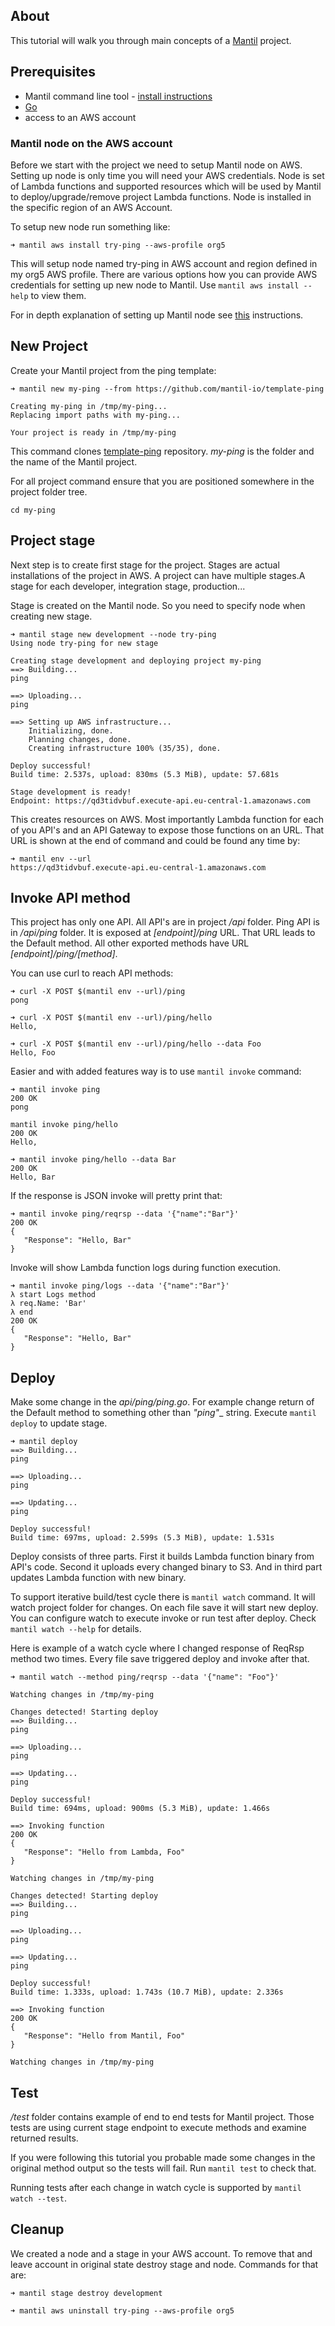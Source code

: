 ## About

This tutorial will walk you through main concepts of a [Mantil](www.mantil.com) project.

## Prerequisites

 * Mantil command line tool - [install instructions](https://github.com/mantil-io/mantil-docs#installation)
 * [Go](https://golang.org) 
 * access to an AWS account
 
### Mantil node on the AWS account

Before we start with the project we need to setup Mantil node on AWS. Setting up
node is only time you will need your AWS credentials. Node is set of Lambda
functions and supported resources which will be used by Mantil to
deploy/upgrade/remove project Lambda functions. Node is installed in the
specific region of an AWS Account.

To setup new node run something like:

``` 
➜ mantil aws install try-ping --aws-profile org5
```

This will setup node named try-ping in AWS account and region defined in my
org5 AWS profile. There are various options how you can provide AWS credentials
for setting up new node to Mantil. Use `mantil aws install --help` to view them.

For in depth explanation of setting up Mantil node see [this](todo) instructions.

## New Project

Create your Mantil project from the ping template:

``` 
➜ mantil new my-ping --from https://github.com/mantil-io/template-ping

Creating my-ping in /tmp/my-ping...
Replacing import paths with my-ping...

Your project is ready in /tmp/my-ping
```

This command clones [template-ping](https://github.com/mantil-io/template-ping)
repository. _my-ping_ is the folder and the name of the Mantil project.

For all project command ensure that you are positioned somewhere in the project
folder tree.

``` 
cd my-ping
```

## Project stage

Next step is to create first stage for the project. Stages are actual
installations of the project in AWS. A project can have multiple stages.A stage
for each developer, integration stage, production...

Stage is created on the Mantil node. So you need to specify node when creating
new stage.

```
➜ mantil stage new development --node try-ping
Using node try-ping for new stage

Creating stage development and deploying project my-ping
==> Building...
ping

==> Uploading...
ping

==> Setting up AWS infrastructure...
	Initializing, done.
	Planning changes, done.
	Creating infrastructure 100% (35/35), done.

Deploy successful!
Build time: 2.537s, upload: 830ms (5.3 MiB), update: 57.681s

Stage development is ready!
Endpoint: https://qd3tidvbuf.execute-api.eu-central-1.amazonaws.com
```

This creates resources on AWS. Most importantly Lambda function for each of you
API's and an API Gateway to expose those functions on an URL. That URL is shown
at the end of command and could be found any time by:

``` 
➜ mantil env --url
https://qd3tidvbuf.execute-api.eu-central-1.amazonaws.com
```

## Invoke API method

This project has only one API. All API's are in project _/api_ folder. Ping API is
in _/api/ping_ folder. It is exposed at _[endpoint]/ping_ URL. That URL leads to the
Default method. All other exported methods have URL _[endpoint]/ping/[method]_.

You can use curl to reach API methods:

``` 
➜ curl -X POST $(mantil env --url)/ping
pong

➜ curl -X POST $(mantil env --url)/ping/hello
Hello, 

➜ curl -X POST $(mantil env --url)/ping/hello --data Foo
Hello, Foo
```

Easier and with added features way is to use `mantil invoke` command:

``` 
➜ mantil invoke ping
200 OK
pong

mantil invoke ping/hello
200 OK
Hello,

➜ mantil invoke ping/hello --data Bar
200 OK
Hello, Bar
```

If the response is JSON invoke will pretty print that:

``` 
➜ mantil invoke ping/reqrsp --data '{"name":"Bar"}'
200 OK
{
   "Response": "Hello, Bar"
}
```

Invoke will show Lambda function logs during function execution. 

``` 
➜ mantil invoke ping/logs --data '{"name":"Bar"}'
λ start Logs method
λ req.Name: 'Bar'
λ end
200 OK
{
   "Response": "Hello, Bar"
}
```

## Deploy 

Make some change in the _api/ping/ping.go_. For example change return of the
Default method to something other than _"ping"__ string. Execute `mantil deploy` to
update stage.

``` 
➜ mantil deploy
==> Building...
ping

==> Uploading...
ping

==> Updating...
ping

Deploy successful!
Build time: 697ms, upload: 2.599s (5.3 MiB), update: 1.531s
```

Deploy consists of three parts. First it builds Lambda function binary from
API's code. Second it uploads every changed binary to S3. And in third part
updates Lambda function with new binary.

To support iterative build/test cycle there is `mantil watch` command. It will
watch project folder for changes. On each file save it will start new deploy.
You can configure watch to execute invoke or run test after deploy. Check
`mantil watch --help` for details.

Here is example of a watch cycle where I changed response of ReqRsp method two
times. Every file save triggered deploy and invoke after that.

```
➜ mantil watch --method ping/reqrsp --data '{"name": "Foo"}'

Watching changes in /tmp/my-ping

Changes detected! Starting deploy
==> Building...
ping

==> Uploading...
ping

==> Updating...
ping

Deploy successful!
Build time: 694ms, upload: 900ms (5.3 MiB), update: 1.466s

==> Invoking function
200 OK
{
   "Response": "Hello from Lambda, Foo"
}

Watching changes in /tmp/my-ping

Changes detected! Starting deploy
==> Building...
ping

==> Uploading...
ping

==> Updating...
ping

Deploy successful!
Build time: 1.333s, upload: 1.743s (10.7 MiB), update: 2.336s

==> Invoking function
200 OK
{
   "Response": "Hello from Mantil, Foo"
}

Watching changes in /tmp/my-ping
```

## Test

_/test_ folder contains example of end to end tests for Mantil project. Those
tests are using current stage endpoint to execute methods and examine returned
results.

If you were following this tutorial you probable made some changes in the
original method output so the tests will fail. Run `mantil test` to check that.

Running tests after each change in watch cycle is supported by `mantil watch --test`.

## Cleanup

We created a node and a stage in your AWS account. To remove that and leave
account in original state destroy stage and node. Commands for that are:

``` 
➜ mantil stage destroy development

➜ mantil aws uninstall try-ping --aws-profile org5
```

